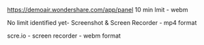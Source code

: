 https://demoair.wondershare.com/app/panel 10 min lmit - webm

No limit identified yet- Screenshot & Screen Recorder - mp4 format

scre.io - screen recorder - webm format